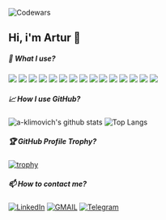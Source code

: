 ![Codewars](https://www.codewars.com/users/MXXXVETON/badges/micro)

<h2>Hi, i'm Artur 👋</h2>

##### 🌱 What I use?

![](https://img.shields.io/badge/-MacOS-blue?style=flat&logo=apple&color=141321) ![](https://img.shields.io/badge/-VSCode-blue.svg?logo=visual-studio-code&color=141321) ![](https://img.shields.io/badge/Node-informational?style=flat&logo=node.js&color=141321) ![](https://img.shields.io/badge/JavaScript-informational?style=flat&logo=javascript&color=141321) ![](https://img.shields.io/badge/-HTML-informational?style=flat&logo=html5&color=141321) ![](https://img.shields.io/badge/-CSS-blue?style=flat&logo=css3&color=141321&logoColor=blue) ![](https://img.shields.io/badge/-SCSS-informational?style=flat&logo=sass&logoColor=red&color=141321) ![](https://img.shields.io/badge/-Redux-informational?style=flat&logo=redux&logoColor=purple&color=141321) ![](https://img.shields.io/badge/-MobX-informational?style=flat&logo=mobx&color=141321) ![](https://img.shields.io/badge/-Webpack-informational?style=flat&logo=webpack&color=141321) ![](https://img.shields.io/badge/TypeScript-informational?style=flat&logo=typescript&color=141321) ![](https://img.shields.io/badge/React-informational?style=flat&logo=react&color=141321) ![](https://img.shields.io/badge/WebGL-informational?style=flat&logo=webgl&color=141321) ![](https://img.shields.io/badge/-gitlab-blue?style=flat&logo=gitlab&color=141321) ![](https://img.shields.io/badge/Gulp-informational?style=flat&logo=gulp&color=141321)

##### &#x1f4c8; How I use GitHub?

![a-klimovich's github stats](https://github-readme-stats.vercel.app/api?username=a-klimovich&count_private=true&size_weight=0.5&show_icons=true&theme=radical&border_radius=10&custom_title=GitHub+Stats&text_bold=false) ![Top Langs](https://github-readme-stats.vercel.app/api/top-langs/?username=a-klimovich&langs_count=6&size_weight=0.5&layout=compact&theme=radical&border_radius=10)

##### 🏆 GitHub Profile Trophy?

[![trophy](https://github-profile-trophy.vercel.app/?username=a-klimovich&title=Commits,Repositories,PullRequest,Issues&column=4&theme=dark_dimmed&no-bg=false&no-frame=true&margin-w=10&margin-h=15)](https://github.com/a-klimovich/github-profile-trophy)

##### 📫 How to contact me?

[![LinkedIn](https://img.shields.io/badge/LinkedIn-0077B5?style=for-the-badge&logo=linkedin&logoColor=white)](https://www.linkedin.com/in/artur-klimovich-6a8520192/) [![GMAIL](https://img.shields.io/badge/Gmail-D14836?style=for-the-badge&logo=gmail&logoColor=white)](mailto:ar2r.klimovich@gmail.com) [![Telegram](https://img.shields.io/badge/Telegram-2CA5E0?style=for-the-badge&logo=telegram&logoColor=white)](https://t.me/o0hh3)
